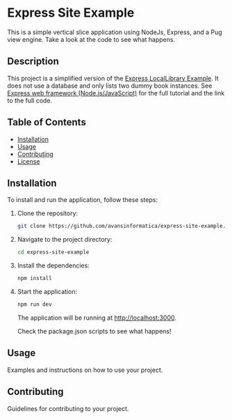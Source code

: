 # Express Site Example

This is a simple vertical slice application using NodeJs, Express, and a Pug
view engine. Take a look at the code to see what happens.

## Description

This project is a simplified version of the
[Express LocalLibrary Example](https://developer.mozilla.org/en-US/docs/Learn/Server-side/Express_Nodejs/Tutorial_local_library_website#im_stuck_where_can_i_get_the_source).
It does not use a database and only lists two dummy book instances. See
[Express web framework (Node.js/JavaScript)](https://developer.mozilla.org/en-US/docs/Learn/Server-side/Express_Nodejs)
for the full tutorial and the link to the full code.

## Table of Contents

-   [Installation](#installation)
-   [Usage](#usage)
-   [Contributing](#contributing)
-   [License](#license)

## Installation

To install and run the application, follow these steps:

1. Clone the repository:

    ```bash
    git clone https://github.com/avansinformatica/express-site-example.git
    ```

2. Navigate to the project directory:

    ```bash
    cd express-site-example
    ```

3. Install the dependencies:

    ```bash
    npm install
    ```

4. Start the application:

    ```bash
    npm run dev
    ```

    The application will be running at
    [http://localhost:3000](http://localhost:3000).

    Check the package.json scripts to see what happens!

## Usage

Examples and instructions on how to use your project.

## Contributing

Guidelines for contributing to your project.
